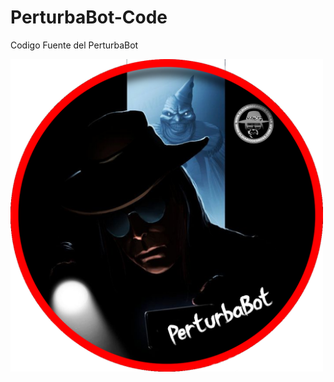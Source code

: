 # PerturbaBot-Code
Codigo Fuente del PerturbaBot <br>

<img src="https://github.com/PerturbaBot/PerturbaBot-Code/blob/main/img/PerturbaBot.png?raw=true" width="500px">
